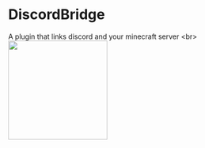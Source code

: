 # DiscordBridge 
A plugin that links discord and your minecraft server
<br\>
<img src="https://cdn.discordapp.com/attachments/544666013707272194/757050322504908870/discordbridge.png" width="200" />
